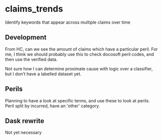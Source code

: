 # claims_trends
 Identify keywords that appear across multiple claims over time


## Development
From HC, can we see the amount of claims which have a particular peril.
For me, I think we should probably use this to check docosoft peril codes,
and then use the verified data.

Not sure how I can determine proximate cause with logic over a classifier, but
I don't have a labelled dataset yet.

## Perils

Planning to have a look at specific terms, and use these to look at perils.
Peril split by incurred, have an 'other' category.

## Dask rewrite

Not yet necessary


